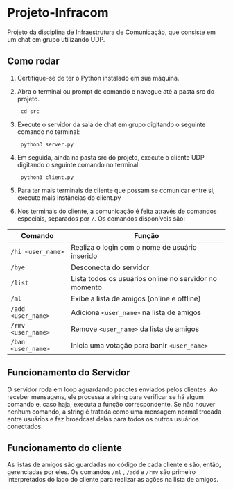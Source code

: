 # Projeto-Infracom

Projeto da disciplina de Infraestrutura de Comunicação, que consiste em um chat em grupo utilizando UDP.

## Como rodar

1. Certifique-se de ter o Python instalado em sua máquina.
2. Abra o terminal ou prompt de comando e navegue até a pasta src do projeto.

        cd src

3. Execute o servidor da sala de chat em grupo digitando o seguinte comando no terminal:

        python3 server.py

4. Em seguida, ainda na pasta src do projeto, execute o cliente UDP digitando o seguinte comando no terminal:

        python3 client.py
   
6. Para ter mais terminais de cliente que possam se comunicar entre si, execute mais instâncias do client.py
7. Nos terminais do cliente, a comunicação é feita através de comandos especiais, separados por ```/```. Os comandos disponíveis são:
   
| Comando  | Função |
| ------------- | ------------- |
| ```/hi <user_name>``` | Realiza o login com o nome de usuário inserido |
| ```/bye``` | Desconecta do servidor  |
| ```/list``` | Lista todos os usuários online no servidor no momento |
| ```/ml``` | Exibe a lista de amigos (online e offline) |
| ```/add <user_name>``` | Adiciona ```<user_name>``` na lista de amigos  |
| ```/rmv <user_name>``` | Remove ```<user_name>``` da lista de amigos |
| ```/ban <user_name>``` | Inicia uma votação para banir ```<user_name>``` |

## Funcionamento do Servidor

O servidor roda em loop aguardando pacotes enviados pelos clientes. Ao receber mensagens, ele processa a string para verificar se há algum comando e, caso haja, executa a função correspondente. Se não houver nenhum comando, a string é tratada como uma mensagem normal trocada entre usuários e faz broadcast delas para todos os outros usuários conectados.

## Funcionamento do cliente

As listas de amigos são guardadas no código de cada cliente e são, então, gerenciadas por eles. Os comandos ```/ml``` , ```/add``` e ```/rmv``` são primeiro interpretados do lado do cliente para realizar as ações na lista de amigos.
